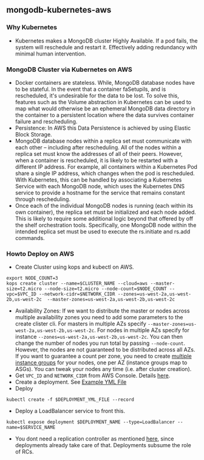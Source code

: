 ## mongodb-kubernetes-aws
### Why Kubernetes
 * Kubernetes makes a MongoDB cluster Highly Available. If a pod fails, the system will reschedule and restart it. 
 Effectively adding redundancy with minimal human intervention.
 
### MongoDB Cluster via Kubernetes on AWS 
* Docker containers are stateless. While, MongoDB database nodes have to be  stateful. 
In the event that a container faSetupils, and is rescheduled, it's undesirable for the data to be lost. 
To solve this, features such as the Volume abstraction in Kubernetes can be used to map what would otherwise be an ephemeral MongoDB data directory in the container to a persistent location where the data survives container failure and rescheduling.
* Persistence: In AWS this Data Persistence is achieved by using Elastic Block Storage.
* MongoDB database nodes within a replica set must communicate with each other – including after rescheduling. 
All of the nodes within a replica set must know the addresses of all of their peers. However, when a container is rescheduled, it is likely to be restarted with a different IP address. For example, all containers within a Kubernetes Pod share a single IP address, which changes when the pod is rescheduled. With Kubernetes, this can be handled by associating a Kubernetes Service with each MongoDB node, which uses the Kubernetes DNS service to provide a hostname for the service that remains constant through rescheduling.
* Once each of the individual MongoDB nodes is running (each within its own container), the replica set must be initialized and each node added. This is likely to require some additional logic beyond that offered by off the shelf orchestration tools. Specifically, one MongoDB node within the intended replica set must be used to execute the rs.initiate and rs.add commands.

### Howto Deploy on AWS
* Create Cluster using kops and kubectl on AWS.
```shell
export NODE_COUNT=3
kops create cluster --name=$CLUSTER_NAME --cloud=aws --master-size=t2.micro --node-size=t2.micro --node-count=$NODE_COUNT --vpc=$VPC_ID --network-cidr=$NETWORK_CIDR --zones=us-west-2a,us-west-2b,us-west-2c  --master-zones=us-west-2a,us-west-2b,us-west-2c 
```
* Availability Zones: If we want to distribute the master or nodes across multiple availability zones you need to add some parameters to the create clister cli.
For masters in multiple AZs specify `--master-zones=us-west-2a,us-west-2b,us-west-2c`. For nodes in multiple AZs specify for instance `--zones=us-west-2a,us-west-2b,us-west-2c`. 
You can then change the number of nodes you run total by passing `--node-count`. However, the nodes are not guaranteed to be distributed across all AZs. 
If you want to guarantee a count per zone, you need to create [multiple instance groups](https://github.com/kubernetes/kops/blob/master/docs/instance_groups.md) for your nodes, 
one per AZ (instance groups map to ASGs). You can tweak your nodes any time (i.e. after cluster creation).
* Get `VPC_ID` and `NETWORK_CIDR` from AWS Console. Details [here](https://github.com/kubernetes/kops/blob/master/docs/run_in_existing_vpc.md).
* Create a deployment. See [Example YML File](mongo-cluster-deployment.yml)
* Deploy
```
kubectl create -f $DEPLOYMENT_YML_FILE --record
```
* Deploy a LoadBalancer service to front this.
```shell
kubectl expose deployment $DEPLOYMENT_NAME --type=LoadBalancer --name=$SERVICE_NAME
```
* You dont need a replication controller as mentioned [here](https://www.mongodb.com/blog/post/running-mongodb-as-a-microservice-with-docker-and-kubernetes), since deployments already take care of that.
Deployments subsume the role of RCs.

